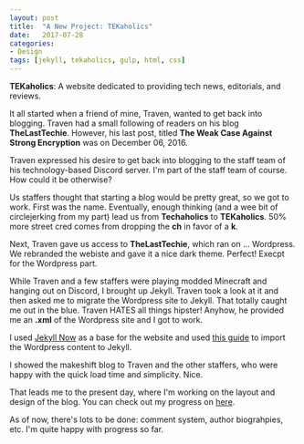 ```yaml
---
layout: post
title:  "A New Project: TEKaholics"
date:   2017-07-28
categories:
- Design
tags: [jekyll, tekaholics, gulp, html, css]
---
```


**TEKaholics**: A website dedicated to providing tech news, editorials, and reviews.

It all started when a friend of mine, Traven, wanted to get back into blogging.
Traven had a small following of readers on his blog **TheLastTechie**. However,
his last post, titled **The Weak Case Against Strong Encryption** was on December 06,
2016.

Traven expressed his desire to get back into blogging to the staff team of his
technology-based Discord server. I'm part of the staff team of course. How could
it be otherwise?

Us staffers thought that starting a blog would be pretty great, so we got to work.
First was the name. Eventually, enough thinking (and a wee bit of circlejerking from
my part) lead us from **Techaholics** to **TEKaholics**. 50% more street cred comes
from dropping the **ch** in favor of a **k**.

Next, Traven gave us access to **TheLastTechie**, which ran on ... Wordpress. We
rebranded the webiste and gave it a nice dark theme. Perfect! Execpt for the
Wordpress part.

While Traven and a few staffers were playing modded Minecraft and hanging out
on Discord, I brought up Jekyll. Traven took a look at it and then asked me to
migrate the Wordpress site to Jekyll. That totally caught me out in the blue.
Traven HATES all things hipster! Anyhow, he provided me an **.xml** of the Wordpress
site and I got to work.

I used [Jekyll Now](http://www.jekyllnow.com/) as a base for the website
and used [this guide](http://import.jekyllrb.com/docs/wordpressdotcom/) to
import the Wordpress content to Jekyll.

I showed the makeshift blog to Traven and the other staffers, who were
happy with the quick load time and simplicity. Nice.

That leads me to the present day, where I'm working on the layout and design
of the blog. You can check out my progress on [here](https://tekaholics.github.io/).

As of now, there's lots to be done: comment system, author biograhpies, etc.
I'm quite happy with progress so far.
